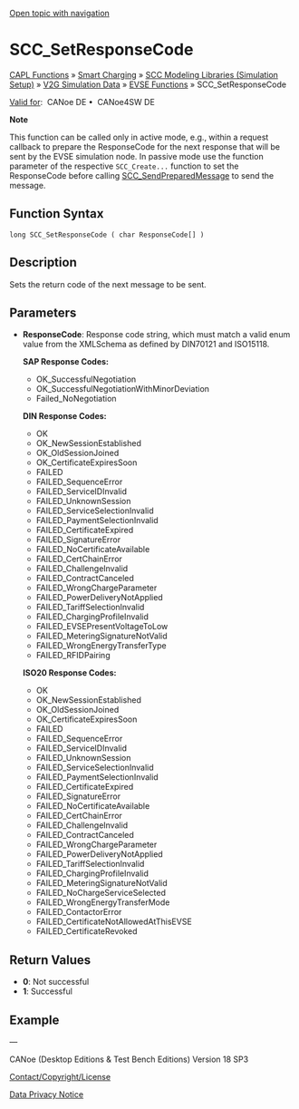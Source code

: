 [Open topic with navigation](../../../../../CANoeDEFamily.htm#Topics/CAPLFunctions/SmartCharging/Functions/CAPLfunctionSCCSetResponseCode.md)

# SCC_SetResponseCode

[CAPL Functions](../../CAPLfunctions.md) » [Smart Charging](../CAPLFunctionsSmartChargingOverview.md) » [SCC Modeling Libraries (Simulation Setup)](../CAPLFunctionsSmartChargingOverview.md#BMNodeayerDLL) » [V2G Simulation Data](../CAPLFunctionsSmartChargingOverview.md#V2GSimDataWrite) » [EVSE Functions](../CAPLFunctionsSmartChargingOverview.md#V2GSimDataWrite) » SCC_SetResponseCode

[Valid for](../../../Shared/FeatureAvailability.md):  CANoe DE •  CANoe4SW DE

**Note**

This function can be called only in active mode, e.g., within a request callback to prepare the ResponseCode for the next response that will be sent by the EVSE simulation node. In passive mode use the function parameter of the respective `SCC_Create...` function to set the ResponseCode before calling [SCC_SendPreparedMessage](CAPLfunctionSCCSendPreparedMessage.md) to send the message.

## Function Syntax

`long SCC_SetResponseCode ( char ResponseCode[] )`

## Description

Sets the return code of the next message to be sent.

## Parameters

- **ResponseCode**: Response code string, which must match a valid enum value from the XMLSchema as defined by DIN70121 and ISO15118.

  **SAP Response Codes:**
  - OK_SuccessfulNegotiation
  - OK_SuccessfulNegotiationWithMinorDeviation
  - Failed_NoNegotiation

  **DIN Response Codes:**
  - OK
  - OK_NewSessionEstablished
  - OK_OldSessionJoined
  - OK_CertificateExpiresSoon
  - FAILED
  - FAILED_SequenceError
  - FAILED_ServiceIDInvalid
  - FAILED_UnknownSession
  - FAILED_ServiceSelectionInvalid
  - FAILED_PaymentSelectionInvalid
  - FAILED_CertificateExpired
  - FAILED_SignatureError
  - FAILED_NoCertificateAvailable
  - FAILED_CertChainError
  - FAILED_ChallengeInvalid
  - FAILED_ContractCanceled
  - FAILED_WrongChargeParameter
  - FAILED_PowerDeliveryNotApplied
  - FAILED_TariffSelectionInvalid
  - FAILED_ChargingProfileInvalid
  - FAILED_EVSEPresentVoltageToLow
  - FAILED_MeteringSignatureNotValid
  - FAILED_WrongEnergyTransferType
  - FAILED_RFIDPairing

  **ISO20 Response Codes:**
  - OK
  - OK_NewSessionEstablished
  - OK_OldSessionJoined
  - OK_CertificateExpiresSoon
  - FAILED
  - FAILED_SequenceError
  - FAILED_ServiceIDInvalid
  - FAILED_UnknownSession
  - FAILED_ServiceSelectionInvalid
  - FAILED_PaymentSelectionInvalid
  - FAILED_CertificateExpired
  - FAILED_SignatureError
  - FAILED_NoCertificateAvailable
  - FAILED_CertChainError
  - FAILED_ChallengeInvalid
  - FAILED_ContractCanceled
  - FAILED_WrongChargeParameter
  - FAILED_PowerDeliveryNotApplied
  - FAILED_TariffSelectionInvalid
  - FAILED_ChargingProfileInvalid
  - FAILED_MeteringSignatureNotValid
  - FAILED_NoChargeServiceSelected
  - FAILED_WrongEnergyTransferMode
  - FAILED_ContactorError
  - FAILED_CertificateNotAllowedAtThisEVSE
  - FAILED_CertificateRevoked

## Return Values

- **0**: Not successful
- **1**: Successful

## Example

—

CANoe (Desktop Editions & Test Bench Editions) Version 18 SP3

[Contact/Copyright/License](../../../Shared/ContactCopyrightLicense.md)

[Data Privacy Notice](https://www.vector.com/int/en/company/get-info/privacy-policy/)
